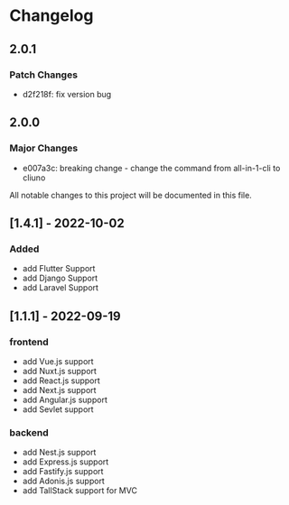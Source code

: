 # Changelog

## 2.0.1

### Patch Changes

- d2f218f: fix version bug

## 2.0.0

### Major Changes

- e007a3c: breaking change - change the command from all-in-1-cli to cliuno

All notable changes to this project will be documented in this file.

## [1.4.1] - 2022-10-02

### Added

- add Flutter Support
- add Django Support
- add Laravel Support

## [1.1.1] - 2022-09-19

### frontend

- add Vue.js support
- add Nuxt.js support
- add React.js support
- add Next.js support
- add Angular.js support
- add Sevlet support

### backend

- add Nest.js support
- add Express.js support
- add Fastify.js support
- add Adonis.js support
- add TallStack support for MVC
